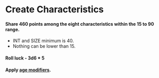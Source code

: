 <!-- TITLE: Character Creation -->
<!-- SUBTITLE: Steps -->

# Create Characteristics
#### Share 460 points among the eight characteristics within the 15 to 90 range. 
* INT and SIZE minimum is 40.
* Nothing can be lower than 15.

#### Roll luck - 3d6 * 5

#### Apply  [age modifiers](/investigator-age).
